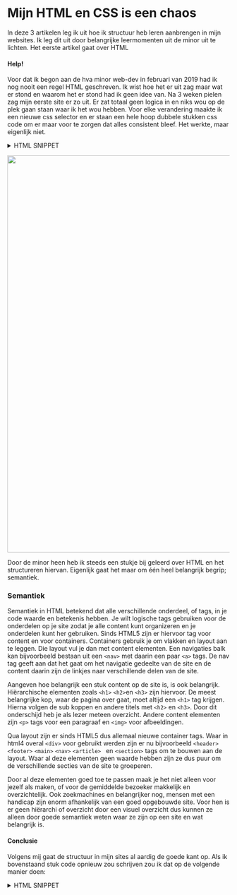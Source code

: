 # Mijn HTML en CSS is een chaos
In deze 3 artikelen leg ik uit hoe ik structuur heb leren aanbrengen in mijn websites. Ik leg dit uit door belangrijke leermomenten uit de minor uit te lichten. Het eerste artikel gaat over HTML

#### Help!
Voor dat ik begon aan de hva minor web-dev in februari van 2019 had ik nog nooit een regel HTML geschreven. Ik wist hoe het er uit zag maar wat er stond en waarom het er stond had ik geen idee van. Na 3 weken pielen zag mijn eerste site er zo uit. Er zat totaal geen logica in en niks wou op de plek gaan staan waar ik het wou hebben. Voor elke verandering maakte ik een nieuwe css selector en er staan een hele hoop dubbele stukken css code om er maar voor te zorgen dat alles consistent bleef. Het werkte, maar eigenlijk niet.

<details> <summary>HTML SNIPPET</summary>
	
```<div data-grid="grid">
		<div data-bars="bar1">
		</div>
		<header>
			<div>
				<h1><span>MENU</span></h1>
				<p id="button">Day / Night</p>
				<a href="#platters">Platters</a>
				<a href="#eggs">Eggs</a>
			</div>
		</header>
		<main>
			<article>
				<div data-container="sticky">
					<div data-card="card">
						<h3>smoked fish</h3>
						<p><em>Serves 3 - 4 people</em> with cream cheese, onion, tomato, capers &amp; new potato salad and Russ &amp; daughters bread basket</p>
						<span>80</span>
					</div>
				</div>
			</article>
		</main>
```

</details>

<img src="https://i.gyazo.com/1e93783ee2d566ed42b35410d9999e19.png" width=900px></img>

Door de minor heen heb ik steeds een stukje bij geleerd over HTML en het structureren hiervan. Eigenlijk gaat het maar om één heel belangrijk begrip; semantiek.

### Semantiek
Semantiek in HTML betekend dat alle verschillende onderdeel, of tags, in je code waarde en betekenis hebben. Je wilt logische tags gebruiken voor de onderdelen op je site zodat je alle content kunt organizeren en je onderdelen kunt her gebruiken. Sinds HTML5 zijn er hiervoor tag voor content en voor containers. Containers gebruik je om vlakken en layout aan te leggen. Die layout vul je dan met content elementen. Een navigaties balk kan bijvoorbeeld bestaan uit een ```<nav>``` met daarin een paar ```<a>``` tags. De nav tag geeft aan dat het gaat om het navigatie gedeelte van de site en de content daarin zijn de linkjes naar verschillende delen van de site. 

Aangeven hoe belangrijk een stuk content op de site is, is ook belangrijk. Hiërarchische elementen zoals  ```<h1>``` ```<h2>```en ```<h3>``` zijn hiervoor. De meest belangrijke kop, waar de pagina over gaat, moet altijd een  ```<h1>``` tag krijgen. Hierna volgen de sub koppen en andere titels met  ```<h2>``` en  ```<h3>```. Door dit onderschijd heb je als lezer meteen overzicht. Andere content elementen zijn ```<p>``` tags voor een paragraaf en ```<img>``` voor afbeeldingen.

Qua layout zijn er sinds HTML5 dus allemaal nieuwe container tags. Waar in html4 overal ```<div>``` voor gebruikt werden zijn er nu bijvoorbeeld ```<header>```  ```<footer>```  ```<main>``` ```<nav>``` ```<article> ``` en ```<section>``` tags om te bouwen aan de layout. Waar al deze elementen geen waarde hebben zijn ze dus puur om de verschillende secties van de site te groeperen. 

Door al deze elementen goed toe te passen maak je het niet alleen voor jezelf als maken, of voor de gemiddelde bezoeker makkelijk en overzichtelijk. Ook zoekmachines en belangrijker nog, mensen met een handicap zijn enorm afhankelijk van een goed opgebouwde site. Voor hen is er geen hiërarchi of overzicht door een visuel overzicht dus kunnen ze alleen door goede semantiek weten waar ze zijn op een site en wat belangrijk is.

#### Conclusie
Volgens mij gaat de structuur in mijn sites al aardig de goede kant op. Als ik bovenstaand stuk code opnieuw zou schrijven zou ik dat op de volgende manier doen:

<details> <summary>HTML SNIPPET</summary>
	
```<body>
	<nav>
		<h3>MENU</h3>
		<a href="#platters">Platters</a>
		<a href="#eggs">Eggs</a>
		<button>Day / Night</button>
	</nav>
	<main>
	  <section class="card">
			<h3>smoked fish</h3>
			<p><em>Serves 3 - 4 people</em> with cream cheese, onion, tomato, capers &amp; new potato salad and Russ &amp; daughters bread basket</p>
			<span>80</span>
		</section>
	</main>
</body>
```

</details>








